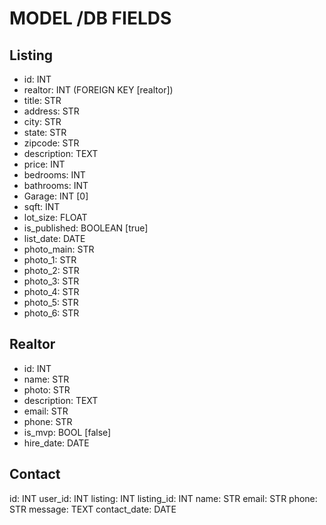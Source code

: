 # MODEL /DB FIELDS

## Listing

* id: INT
* realtor: INT (FOREIGN KEY [realtor])
* title: STR
* address: STR 
* city: STR
* state: STR
* zipcode: STR
* description: TEXT
* price: INT
* bedrooms: INT
* bathrooms: INT
* Garage: INT [0]
* sqft: INT
* lot_size: FLOAT
* is_published: BOOLEAN [true]
* list_date: DATE
* photo_main: STR
* photo_1: STR
* photo_2: STR
* photo_3: STR
* photo_4: STR
* photo_5: STR
* photo_6: STR


## Realtor

* id: INT
* name: STR
* photo: STR
* description: TEXT
* email: STR
* phone: STR
* is_mvp: BOOL [false]
* hire_date: DATE


## Contact

id: INT
user_id: INT 
listing: INT
listing_id: INT
name: STR
email: STR
phone: STR
message: TEXT
contact_date: DATE